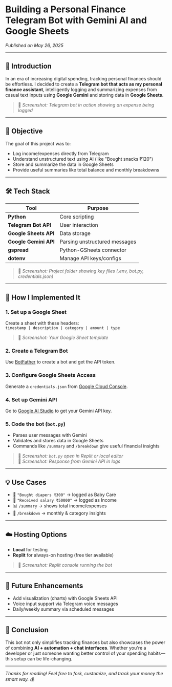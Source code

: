# Building a Personal Finance Telegram Bot with Gemini AI and Google Sheets

*Published on May 26, 2025*

---

## 🧭 Introduction

In an era of increasing digital spending, tracking personal finances should be effortless. I decided to create a **Telegram bot that acts as my personal finance assistant**, intelligently logging and summarizing expenses from casual text inputs using **Google Gemini** and storing data in **Google Sheets**.

> 📸 _Screenshot: Telegram bot in action showing an expense being logged_

---

## 🎯 Objective

The goal of this project was to:
- Log income/expenses directly from Telegram
- Understand unstructured text using AI (like "Bought snacks ₹120")
- Store and summarize the data in Google Sheets
- Provide useful summaries like total balance and monthly breakdowns

---

## 🛠️ Tech Stack

| Tool | Purpose |
|------|---------|
| **Python** | Core scripting |
| **Telegram Bot API** | User interaction |
| **Google Sheets API** | Data storage |
| **Google Gemini API** | Parsing unstructured messages |
| **gspread** | Python-GSheets connector |
| **dotenv** | Manage API keys/configs |

> 📸 _Screenshot: Project folder showing key files (.env, bot.py, credentials.json)_

---

## 🔨 How I Implemented It

### 1. Set up a Google Sheet

Create a sheet with these headers:  
`timestamp | description | category | amount | type`

> 📸 _Screenshot: Your Google Sheet template_

### 2. Create a Telegram Bot

Use [BotFather](https://t.me/BotFather) to create a bot and get the API token.

### 3. Configure Google Sheets Access

Generate a `credentials.json` from [Google Cloud Console](https://console.cloud.google.com/).

### 4. Set up Gemini API

Go to [Google AI Studio](https://makersuite.google.com/app) to get your Gemini API key.

### 5. Code the bot (`bot.py`)

- Parses user messages with Gemini
- Validates and stores data in Google Sheets
- Commands like `/summary` and `/breakdown` give useful financial insights

> 📸 _Screenshot: `bot.py` open in Replit or local editor_  
> 📸 _Screenshot: Response from Gemini API in logs_

---

## 💡 Use Cases

- 💬 `"Bought diapers ₹300"` → logged as Baby Care
- 💬 `"Received salary ₹50000"` → logged as Income
- 📊 `/summary` → shows total income/expenses
- 📅 `/breakdown` → monthly & category insights

---

## ☁️ Hosting Options

- **Local** for testing
- **Replit** for always-on hosting (free tier available)

> 📸 _Screenshot: Replit console running the bot_

---

## 🔮 Future Enhancements

- Add visualization (charts) with Google Sheets API
- Voice input support via Telegram voice messages
- Daily/weekly summary via scheduled messages

---

## 🏁 Conclusion

This bot not only simplifies tracking finances but also showcases the power of combining **AI + automation + chat interfaces**. Whether you're a developer or just someone wanting better control of your spending habits—this setup can be life-changing.

---

*Thanks for reading! Feel free to fork, customize, and track your money the smart way.* 💰
